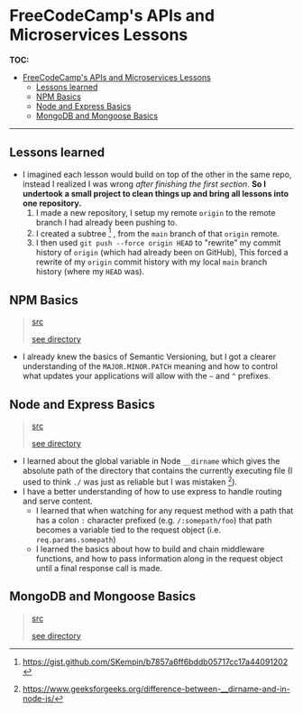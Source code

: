 # FreeCodeCamp's APIs and Microservices Lessons

**TOC:**
- [FreeCodeCamp's APIs and Microservices Lessons](#freecodecamps-apis-and-microservices-lessons)
  - [Lessons learned](#lessons-learned)
  - [NPM Basics](#npm-basics)
  - [Node and Express Basics](#node-and-express-basics)
  - [MongoDB and Mongoose Basics](#mongodb-and-mongoose-basics)
***
## Lessons learned
- I imagined each lesson would build on top of the other in the same repo, instead I realized I was wrong *after finishing the first section*. **So I undertook a small project to clean things up and bring all lessons into one repository.**
  1. I made a new repository, I setup my remote `origin` to the remote branch I had already been pushing to.
  2. I created a subtree [^1] , from the `main` branch of that `origin` remote.
  3. I then used `git push --force origin HEAD` to "rewrite" my commit history of `origin` (which had already been on GitHub), This forced a rewrite of my `origin` commit history with my local `main` branch history (where my `HEAD` was).


## NPM Basics
> [src](https://www.freecodecamp.org/learn/apis-and-microservices#managing-packages-with-npm)
>
> [see directory](./npm-basics)

- I already knew the basics of Semantic Versioning, but I got a clearer understanding of the `MAJOR.MINOR.PATCH` meaning and how to control what updates your applications will allow with the `~` and `^` prefixes.


## Node and Express Basics
> [src](https://www.freecodecamp.org/learn/apis-and-microservices#basic-node-and-express)
>
> [see directory](./node-express-basics)

- I learned about the global variable in Node `__dirname`  which gives the absolute path of the directory that contains the currently executing file (I used to think `./` was just as reliable but I was mistaken [^2]).
- I have a better understanding of how to use express to handle routing and serve content.
	- I learned that when watching for any request method with a path that has a colon `:` character prefixed (e.g. `/:somepath/foo`) that path becomes a variable tied to the request object (i.e. `req.params.somepath`)
	- I learned the basics about how to build and chain middleware functions, and how to pass information along in the request object until a final response call is made.


## MongoDB and Mongoose Basics
> [src](https://www.freecodecamp.org/learn/apis-and-microservices#mongodb-and-mongoose)
>
> [see directory](./mongo-mongoose)


[^1]: https://gist.github.com/SKempin/b7857a6ff6bddb05717cc17a44091202
[^2]: https://www.geeksforgeeks.org/difference-between-__dirname-and-in-node-js/
